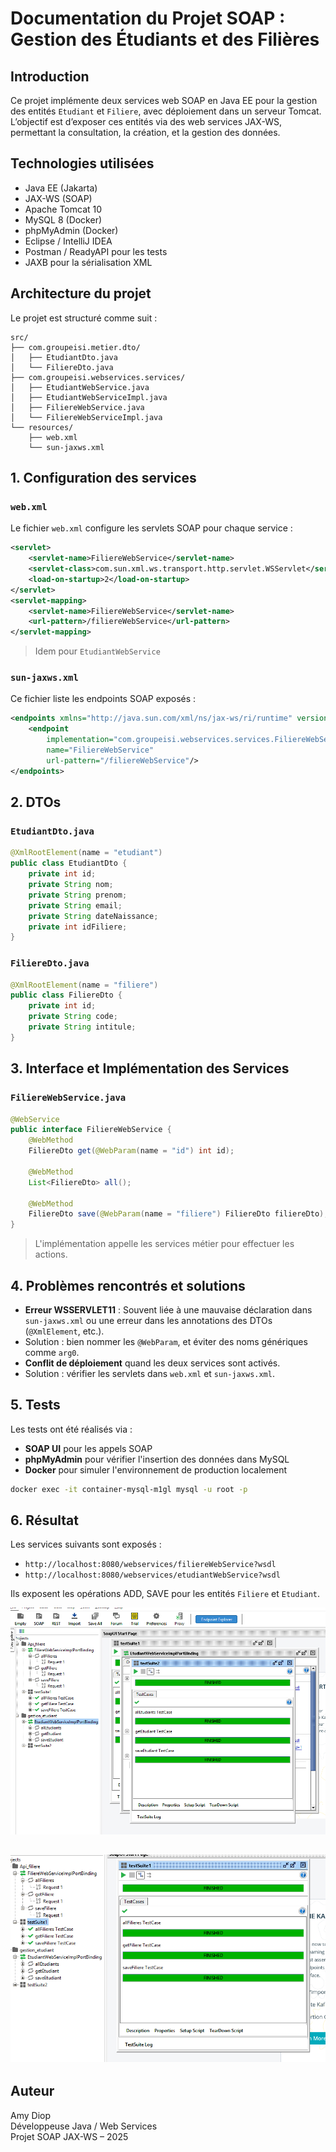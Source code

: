 
# Documentation du Projet SOAP : Gestion des Étudiants et des Filières

## Introduction

Ce projet implémente deux services web SOAP en Java EE pour la gestion des entités `Etudiant` et `Filiere`, avec déploiement dans un serveur Tomcat. L’objectif est d’exposer ces entités via des web services JAX-WS, permettant la consultation, la création, et la gestion des données.

## Technologies utilisées

- Java EE (Jakarta)
- JAX-WS (SOAP)
- Apache Tomcat 10
- MySQL 8 (Docker)
- phpMyAdmin (Docker)
- Eclipse / IntelliJ IDEA
- Postman / ReadyAPI pour les tests
- JAXB pour la sérialisation XML

## Architecture du projet

Le projet est structuré comme suit :

```
src/
├── com.groupeisi.metier.dto/
│   ├── EtudiantDto.java
│   └── FiliereDto.java
├── com.groupeisi.webservices.services/
│   ├── EtudiantWebService.java
│   ├── EtudiantWebServiceImpl.java
│   ├── FiliereWebService.java
│   └── FiliereWebServiceImpl.java
└── resources/
    ├── web.xml
    └── sun-jaxws.xml
```

## 1. Configuration des services

### `web.xml`

Le fichier `web.xml` configure les servlets SOAP pour chaque service :

```xml
<servlet>
    <servlet-name>FiliereWebService</servlet-name>
    <servlet-class>com.sun.xml.ws.transport.http.servlet.WSServlet</servlet-class>
    <load-on-startup>2</load-on-startup>
</servlet>
<servlet-mapping>
    <servlet-name>FiliereWebService</servlet-name>
    <url-pattern>/filiereWebService</url-pattern>
</servlet-mapping>
```

> Idem pour `EtudiantWebService`

### `sun-jaxws.xml`

Ce fichier liste les endpoints SOAP exposés :

```xml
<endpoints xmlns="http://java.sun.com/xml/ns/jax-ws/ri/runtime" version="2.0">
    <endpoint
        implementation="com.groupeisi.webservices.services.FiliereWebServiceImpl"
        name="FiliereWebService"
        url-pattern="/filiereWebService"/>
</endpoints>
```

## 2. DTOs

### `EtudiantDto.java`

```java
@XmlRootElement(name = "etudiant")
public class EtudiantDto {
    private int id;
    private String nom;
    private String prenom;
    private String email;
    private String dateNaissance;
    private int idFiliere;
}
```

### `FiliereDto.java`

```java
@XmlRootElement(name = "filiere")
public class FiliereDto {
    private int id;
    private String code;
    private String intitule;
}
```

## 3. Interface et Implémentation des Services

### `FiliereWebService.java`

```java
@WebService
public interface FiliereWebService {
    @WebMethod
    FiliereDto get(@WebParam(name = "id") int id);

    @WebMethod
    List<FiliereDto> all();

    @WebMethod
    FiliereDto save(@WebParam(name = "filiere") FiliereDto filiereDto);
}
```

> L'implémentation appelle les services métier pour effectuer les actions.

## 4. Problèmes rencontrés et solutions

-  **Erreur WSSERVLET11** : Souvent liée à une mauvaise déclaration dans `sun-jaxws.xml` ou une erreur dans les annotations des DTOs (`@XmlElement`, etc.).
-  Solution : bien nommer les `@WebParam`, et éviter des noms génériques comme `arg0`.
-  **Conflit de déploiement** quand les deux services sont activés.
-  Solution : vérifier les servlets dans `web.xml` et `sun-jaxws.xml`.

## 5. Tests

Les tests ont été réalisés via :

- **SOAP UI** pour les appels SOAP
- **phpMyAdmin** pour vérifier l'insertion des données dans MySQL
- **Docker** pour simuler l'environnement de production localement

```bash
docker exec -it container-mysql-m1gl mysql -u root -p
```

## 6. Résultat

Les services suivants sont exposés :

- `http://localhost:8080/webservices/filiereWebService?wsdl`
- `http://localhost:8080/webservices/etudiantWebService?wsdl`

Ils exposent les opérations ADD, SAVE  pour les entités `Filiere` et `Etudiant`.

![img.png](img.png)

![img_2.png](img_2.png)
---

## Auteur

Amy Diop  
Développeuse Java / Web Services  
Projet SOAP JAX-WS – 2025
